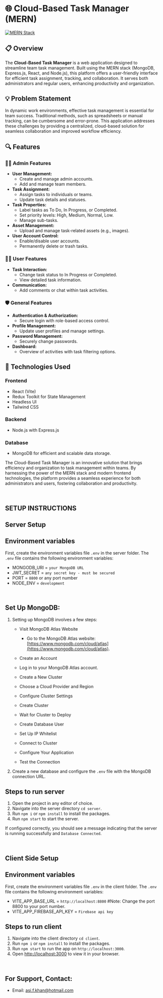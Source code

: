 # 🌐 Cloud-Based Task Manager (MERN)

[![MERN Stack](https://img.shields.io/badge/MERN-Stack-green.svg)](https://mern.io/)


## 📋 Overview
The **Cloud-Based Task Manager** is a web application designed to streamline team task management. Built using the MERN stack (MongoDB, Express.js, React, and Node.js), this platform offers a user-friendly interface for efficient task assignment, tracking, and collaboration. It serves both administrators and regular users, enhancing productivity and organization.

## 💡 Problem Statement
In dynamic work environments, effective task management is essential for team success. Traditional methods, such as spreadsheets or manual tracking, can be cumbersome and error-prone. This application addresses these challenges by providing a centralized, cloud-based solution for seamless collaboration and improved workflow efficiency.

## 🔍 Features

### 👩‍💼 Admin Features
- **User Management:** 
  - Create and manage admin accounts.
  - Add and manage team members.
- **Task Assignment:**
  - Assign tasks to individuals or teams.
  - Update task details and statuses.
- **Task Properties:**
  - Label tasks as To Do, In Progress, or Completed.
  - Set priority levels: High, Medium, Normal, Low.
  - Manage sub-tasks.
- **Asset Management:**
  - Upload and manage task-related assets (e.g., images).
- **User Account Control:**
  - Enable/disable user accounts.
  - Permanently delete or trash tasks.

### 🧑‍💻 User Features
- **Task Interaction:**
  - Change task status to In Progress or Completed.
  - View detailed task information.
- **Communication:**
  - Add comments or chat within task activities.

### 🛡️ General Features
- **Authentication & Authorization:**
  - Secure login with role-based access control.
- **Profile Management:**
  - Update user profiles and manage settings.
- **Password Management:**
  - Securely change passwords.
- **Dashboard:**
  - Overview of activities with task filtering options.

## 🚀 Technologies Used

### **Frontend**
- React (Vite)
- Redux Toolkit for State Management
- Headless UI
- Tailwind CSS

### **Backend**
- Node.js with Express.js

### **Database**
- MongoDB for efficient and scalable data storage.


The Cloud-Based Task Manager is an innovative solution that brings efficiency and organization to task management within teams. By harnessing the power of the MERN stack and modern frontend technologies, the platform provides a seamless experience for both administrators and users, fostering collaboration and productivity.

&nbsp;

## SETUP INSTRUCTIONS


## Server Setup

## Environment variables
First, create the environment variables file `.env` in the server folder. The `.env` file contains the following environment variables:

- MONGODB_URI = `your MongoDB URL`
- JWT_SECRET = `any secret key - must be secured`
- PORT = `8800` or any port number
- NODE_ENV = `development`


&nbsp;

## Set Up MongoDB:

1. Setting up MongoDB involves a few steps:
    - Visit MongoDB Atlas Website
        - Go to the MongoDB Atlas website: [https://www.mongodb.com/cloud/atlas](https://www.mongodb.com/cloud/atlas).

    - Create an Account
    - Log in to your MongoDB Atlas account.
    - Create a New Cluster
    - Choose a Cloud Provider and Region
    - Configure Cluster Settings
    - Create Cluster
    - Wait for Cluster to Deploy
    - Create Database User
    - Set Up IP Whitelist
    - Connect to Cluster
    - Configure Your Application
    - Test the Connection

2. Create a new database and configure the `.env` file with the MongoDB connection URL. 

## Steps to run server

1. Open the project in any editor of choice.
2. Navigate into the server directory `cd server`.
3. Run `npm i` or `npm install` to install the packages.
4. Run `npm start` to start the server.

If configured correctly, you should see a message indicating that the server is running successfully and `Database Connected`.

&nbsp;

## Client Side Setup

## Environment variables
First, create the environment variables file `.env` in the client folder. The `.env` file contains the following environment variables:

- VITE_APP_BASE_URL = `http://localhost:8800` #Note: Change the port 8800 to your port number.
- VITE_APP_FIREBASE_API_KEY = `Firebase api key`

## Steps to run client

1. Navigate into the client directory `cd client`.
2. Run `npm i` or `npm install` to install the packages.
3. Run `npm start` to run the app on `http://localhost:3000`.
4. Open [http://localhost:3000](http://localhost:3000) to view it in your browser.



&nbsp;

## For Support, Contact:

- Email: asi.f.khan@hotmail.com
